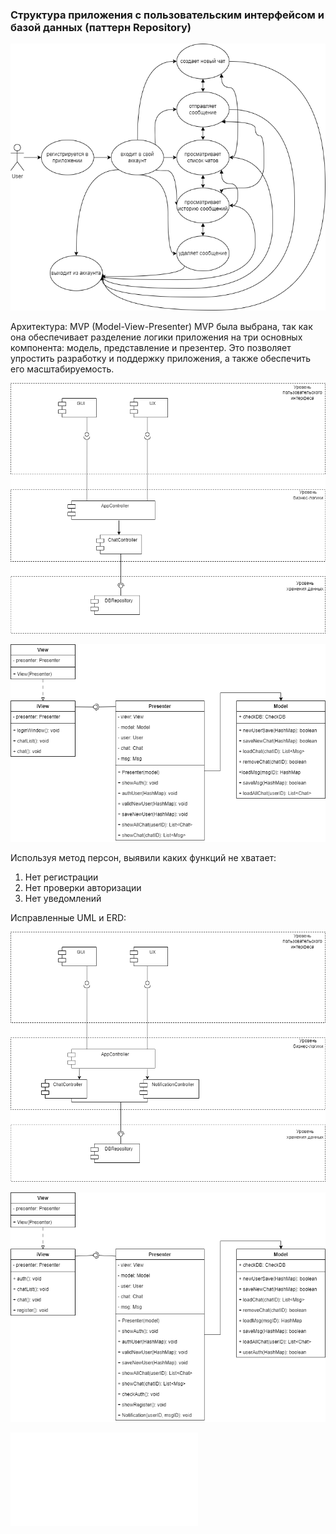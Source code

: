 ### Структура приложения с пользовательским интерфейсом и базой данных (паттерн Repository)

![Alt text](UseCase.png)

Архитектура: MVP (Model-View-Presenter)
MVP была выбрана, так как она обеспечивает разделение логики приложения на три основных компонента: модель, представление и презентер. Это позволяет упростить разработку и поддержку приложения, а также обеспечить его масштабируемость.

![Alt text](UML1.png)

![Alt text](ER1.png)

Используя метод персон, выявили каких функций не хватает:
1. Нет регистрации
2. Нет проверки авторизации
3. Нет уведомлений

Исправленные UML и ERD:

![Alt text](UML2.png)

![Alt text](ER2.png)

![Alt text](Design.pdf)
